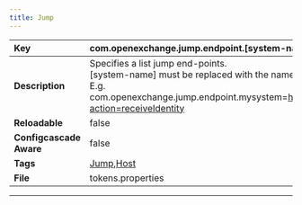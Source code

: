 ```yaml
---
title: Jump
---
```


| __Key__ | com.openexchange.jump.endpoint.[system-name] |
|:----------------|:--------|
| __Description__ | Specifies a list jump end-points.<br>[system-name] must be replaced with the name of the system. <br>E.g. com.openexchange.jump.endpoint.mysystem=http://my.host.invalid/identities?action=receiveIdentity<br> |
| __Reloadable__ | false |
| __Configcascade Aware__ | false |
| __Tags__ | <a href="https://documentation.open-xchange.com/latest/middleware/configuration/tags/Jump.html">Jump</a>,<a href="https://documentation.open-xchange.com/latest/middleware/configuration/tags/Host.html">Host</a> |
| __File__ | tokens.properties |

---
